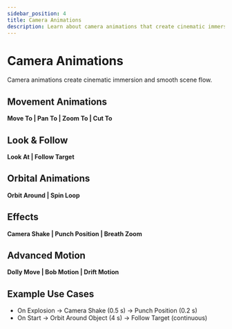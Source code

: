 ```yaml
---
sidebar_position: 4
title: Camera Animations
description: Learn about camera animations that create cinematic immersion and smooth scene flow.
---
```


# Camera Animations

Camera animations create cinematic immersion and smooth scene flow.

## Movement Animations
**Move To | Pan To | Zoom To | Cut To**

## Look & Follow
**Look At | Follow Target**

## Orbital Animations
**Orbit Around | Spin Loop**

## Effects
**Camera Shake | Punch Position | Breath Zoom**

## Advanced Motion
**Dolly Move | Bob Motion | Drift Motion**

## Example Use Cases
- On Explosion → Camera Shake (0.5 s) → Punch Position (0.2 s)
- On Start → Orbit Around Object (4 s) → Follow Target (continuous)

<!-- ![\1](\2) -->
